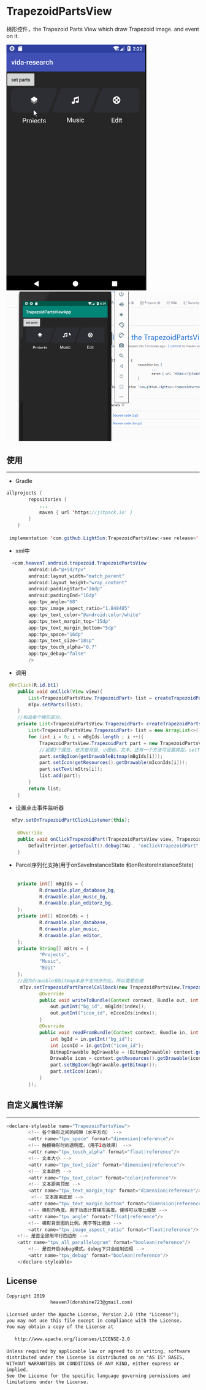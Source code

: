 # TrapezoidPartsView
梯形控件，the Trapezoid Parts View which draw Trapezoid image. and event on it.

![demo1](https://github.com/LightSun/TrapezoidPartsView/blob/master/TrapezoidPartsViewApp/res/TrapezoidPartsView.gif)
![demo2](https://github.com/LightSun/TrapezoidPartsView/blob/master/TrapezoidPartsViewApp/res/TrapezoidPartsView2.gif)


## 使用
--------------
- Gradle
```java
allprojects {
		repositories {
			...
			maven { url 'https://jitpack.io' }
		}
	}

 implementation 'com.github.LightSun:TrapezoidPartsView:<see release>'
```
- xml中
```java
  <com.heaven7.android.trapezoid.TrapezoidPartsView
        android:id="@+id/tpv"
        android:layout_width="match_parent"
        android:layout_height="wrap_content"
        android:paddingStart="16dp"
        android:paddingEnd="16dp"
        app:tpv_angle="68"
        app:tpv_image_aspect_ratio="1.848485"
        app:tpv_text_color="@android:color/white"
        app:tpv_text_margin_top="15dp"
        app:tpv_text_margin_bottom="5dp"
        app:tpv_space="16dp"
        app:tpv_text_size="18sp"
        app:tpv_touch_alpha="0.7"
        app:tpv_debug="false"
        />

```
- 调用
```java
 @OnClick(R.id.bt1)
    public void onClick(View view){
        List<TrapezoidPartsView.TrapezoidPart> list = createTrapezoidParts();
        mTpv.setParts(list);
    }
    //构造每个梯形部分。  
    private List<TrapezoidPartsView.TrapezoidPart> createTrapezoidParts() {
        List<TrapezoidPartsView.TrapezoidPart> list = new ArrayList<>();
        for (int i = 0; i < mBgIds.length ; i ++){
            TrapezoidPartsView.TrapezoidPart part = new TrapezoidPartsView.TrapezoidPart();
            //设置3个属性，依次是背景，小图标，文本。还有一个方法可设置类型。setType.
            part.setBgIcon(getDrawableBitmap(mBgIds[i]));
            part.setIcon(getResources().getDrawable(mIconIds[i]));
            part.setText(mStrs[i]);
            list.add(part);
        }
        return list;
    }
```
- 设置点击事件监听器
```java
  mTpv.setOnTrapezoidPartClickListener(this);
  
    @Override
    public void onClickTrapezoidPart(TrapezoidPartsView view, TrapezoidPartsView.TrapezoidPart part) {
        DefaultPrinter.getDefault().debug(TAG , "onClickTrapezoidPart", part.getText());
    }
```

- Parcel序列化支持(用于onSaveInstanceState 和onRestoreInstanceState)
```java

    private int[] mBgIds = {
            R.drawable.plan_database_bg,
            R.drawable.plan_music_bg,
            R.drawable.plan_editorz_bg,
    };
    private int[] mIconIds = {
            R.drawable.plan_database,
            R.drawable.plan_music,
            R.drawable.plan_editor,
    };
    private String[] mStrs = {
            "Projects",
            "Music",
            "Edit"
    };
    //因为drawable和bitmap本身不支持序列化。所以需要处理
     mTpv.setTrapezoidPartParcelCallback(new TrapezoidPartsView.TrapezoidPartParcelCallback() {
            @Override
            public void writeToBundle(Context context, Bundle out, int index, TrapezoidPartsView.TrapezoidPart part) {
                out.putInt("bg_id", mBgIds[index]);
                out.putInt("icon_id", mIconIds[index]);
            }
            @Override
            public void readFromBundle(Context context, Bundle in, int index, TrapezoidPartsView.TrapezoidPart part) {
                int bgId = in.getInt("bg_id");
                int iconId = in.getInt("icon_id");
                BitmapDrawable bgDrawable = (BitmapDrawable) context.getResources().getDrawable(bgId);
                Drawable icon = context.getResources().getDrawable(iconId);
                part.setBgIcon(bgDrawable.getBitmap());
                part.setIcon(icon);
            }
        });
```
## 自定义属性详解
------------
```java
<declare-styleable name="TrapezoidPartsView">
        <!-- 各个梯形之间的间隙（水平方向） -->
        <attr name="tpv_space" format="dimension|reference"/>
        <!-- 触摸梯形时的透明度。（用于2态效果） -->
        <attr name="tpv_touch_alpha" format="float|reference"/>
        <!-- 文本大小 --> 
        <attr name="tpv_text_size" format="dimension|reference"/>
        <!-- 文本颜色 --> 
        <attr name="tpv_text_color" format="color|reference"/>
        <!-- 文本距离顶部 --> 
        <attr name="tpv_text_margin_top" format="dimension|reference"/>
         <!-- 文本距离底部 --> 
        <attr name="tpv_text_margin_bottom" format="dimension|reference"/>
        <!-- 梯形的角度。用于动态计算梯形高度。使得可以等比缩放 -->
        <attr name="tpv_angle" format="float|reference"/>
        <!-- 梯形背景图的比例。用于等比缩放 -->
        <attr name="tpv_image_aspect_ratio" format="float|reference"/>
	<!-- 是否全部用平行四边形 --> 
	<attr name="tpv_all_parallelogram" format="boolean|reference"/>
        <!-- 是否开启debug模式。debug下只会绘制边框 -->
        <attr name="tpv_debug" format="boolean|reference"/>
    </declare-styleable>
```

 ## License

    Copyright 2019  
                    heaven7(donshine723@gmail.com)

    Licensed under the Apache License, Version 2.0 (the "License");
    you may not use this file except in compliance with the License.
    You may obtain a copy of the License at

       http://www.apache.org/licenses/LICENSE-2.0

    Unless required by applicable law or agreed to in writing, software
    distributed under the License is distributed on an "AS IS" BASIS,
    WITHOUT WARRANTIES OR CONDITIONS OF ANY KIND, either express or implied.
    See the License for the specific language governing permissions and
    limitations under the License.
